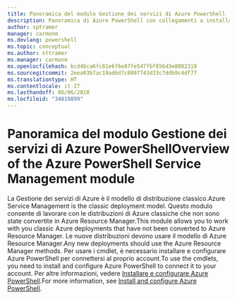 ```yaml
---
title: Panoramica del modulo Gestione dei servizi di Azure PowerShell | Microsoft Docs
description: Panoramica di Azure PowerShell con collegamenti a installazione e configurazione.
author: sptramer
manager: carmonm
ms.devlang: powershell
ms.topic: conceptual
ms.author: sttramer
ms.manager: carmonm
ms.openlocfilehash: bcd46ca6fc81e6f6e87fe547fbf856d3e0082318
ms.sourcegitcommit: 2eea03b7ac19ad6d7c8097743d33c7ddb9c4df77
ms.translationtype: HT
ms.contentlocale: it-IT
ms.lasthandoff: 06/06/2018
ms.locfileid: "34819899"
---
```

# <a name="overview-of-the-azure-powershell-service-management-module"></a><span data-ttu-id="ded2b-103">Panoramica del modulo Gestione dei servizi di Azure PowerShell</span><span class="sxs-lookup"><span data-stu-id="ded2b-103">Overview of the Azure PowerShell Service Management module</span></span>

<span data-ttu-id="ded2b-104">La Gestione dei servizi di Azure è il modello di distribuzione classico.</span><span class="sxs-lookup"><span data-stu-id="ded2b-104">Azure Service Management is the classic deployment model.</span></span> <span data-ttu-id="ded2b-105">Questo modulo consente di lavorare con le distribuzioni di Azure classiche che non sono state convertite in Azure Resource Manager.</span><span class="sxs-lookup"><span data-stu-id="ded2b-105">This module allows you to work with you classic Azure deployments that have not been converted to Azure Resource Manager.</span></span> <span data-ttu-id="ded2b-106">Le nuove distribuzioni devono usare il modello di Azure Resource Manager.</span><span class="sxs-lookup"><span data-stu-id="ded2b-106">Any new deployments should use the Azure Resource Manager methods.</span></span> <span data-ttu-id="ded2b-107">Per usare i cmdlet, è necessario installare e configurare Azure PowerShell per connettersi al proprio account.</span><span class="sxs-lookup"><span data-stu-id="ded2b-107">To use the cmdlets, you need to install and configure Azure PowerShell to connect it to your account.</span></span> <span data-ttu-id="ded2b-108">Per altre informazioni, vedere [Installare e configurare Azure PowerShell](install-azure-ps.md).</span><span class="sxs-lookup"><span data-stu-id="ded2b-108">For more information, see [Install and configure Azure PowerShell](install-azure-ps.md).</span></span>
